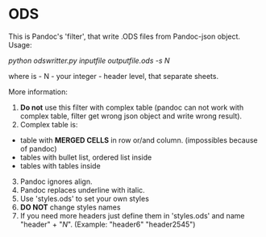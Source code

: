 # ODS
This is Pandoc's 'filter', that write .ODS files from Pandoc-json object.
Usage:

*python odswritter.py inputfile outputfile.ods -s N*

where is - N - your integer - header level, that separate sheets. 



More information:
1) **Do not** use this filter with complex table (pandoc can not work with complex table, filter get wrong json object and write wrong result).
2) Complex table is: 
 - table with **MERGED CELLS** in row or/and column. (impossibles because of pandoc)
 - tables with bullet list, ordered list inside 
 - tables with tables inside 
3) Pandoc ignores align.
4) Pandoc replaces underline with italic. 
5) Use 'styles.ods' to set your own styles
6) **DO NOT** change styles names
7) If you need more headers just define them in 'styles.ods' and name "header" + "*N*". (Example: "header6" "header2545") 
